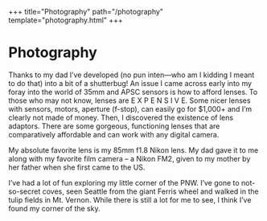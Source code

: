+++
title="Photography"
path="/photography"
template="photography.html"
+++

# Photography

Thanks to my dad I’ve developed (no pun inten—who am I kidding I meant to do that) into a bit of a shutterbug! An issue I came across early into my foray into the world of 35mm and APSC sensors is how to afford lenses. 
To those who may not know, lenses are E X P E N S I V E. Some nicer lenses with sensors, motors, aperture (f-stop), can easily go for $1,000+ and I’m clearly not made of money. Then, I discovered the existence of lens adaptors. 
There are some gorgeous, functioning lenses that are comparatively affordable and can work with any digital camera.

My absolute favorite lens is my 85mm f1.8 Nikon lens. My dad gave it to me along with my favorite film camera – a Nikon FM2, given to my mother by her father when she first came to the US.

I’ve had a lot of fun exploring my little corner of the PNW. I’ve gone to not-so-secret coves, seen Seattle from the giant Ferris wheel and walked in the tulip fields in Mt. Vernon. While there is still a lot for me to see, I think I’ve found my corner of the sky.
